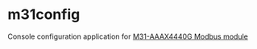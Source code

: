 # m31config
Console configuration application for [M31-AAAX4440G Modbus module](https://www.cdebyte.com/products/M31-AAAX4440G)
